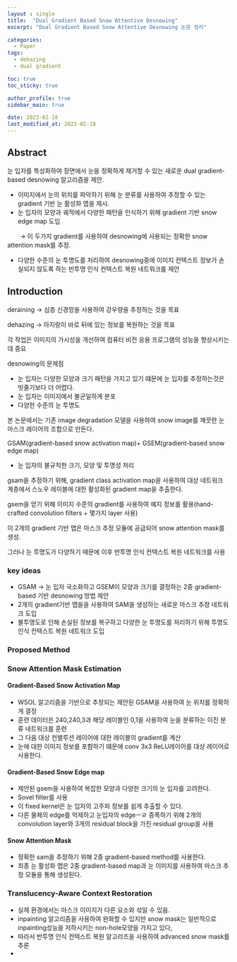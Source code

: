 ```yaml
---
layout : single
title:  "Dual Gradient Based Snow Attentive Desnowing"
excerpt: "Dual Gradient Based Snow Attentive Desnowing 논문 정리"

categories:
  - Paper
tags:
  - dehazing
  - dual gradient

toc: true
toc_sticky: true

author_profile: true
sidebar_main: true

date: 2023-02-18
last_modified_at: 2023-02-18
---
```


## Abstract

눈 입자를 특성화하여 장면에서 눈을 정확하게 제거할 수 있는 새로운 dual gradient-based desnowing 알고리즘을 제안.

  

- 이미지에서 눈의 위치를 파악하기 위해 눈 분류를 사용하여 추정할 수 있는 gradient 기반 눈 활성화 맵을 제시.
- 눈 입자의 모양과 궤적에서 다양한 패턴을 인식하기 위해 gradient 기반 snow edge map 도입

  → 이 두가지 gradient를 사용하여 desnowing에 사용되는 정확한 snow attention mask를 추정.

- 다양한 수준의 눈 투명도를 처리하여 desnowing중에 이미지 컨텍스트 정보가 손실되지 않도록 하는 반투명 인식 컨텍스트 복원 네트워크를 제안

  

## Introduction

deraining → 심층 신경망을 사용하여 강우량을 추정하는 것을 목표

dehazing → 아지랑이 바로 뒤에 있는 정보를 복원하는 것을 목표

  

각 작업은 이미지의 가시성을 개선하여 컴퓨터 비전 응용 프로그램의 성능을 향상시키는데 중요

desnowing의 문제점

- 눈 입자는 다양한 모양과 크기 패턴을 가지고 있기 떄문에 눈 입자를 추정하는것은 빗줄기보다 더 어렵다.
- 눈 입자는 이미지에서 불균일하게 분포
- 다양한 수준의 눈 투명도

  

본 논문에서는 기존 image degradation 모델을 사용하여 snow image를 꺠끗한 눈 마스크 레이어의 조합으로 만든다.

  

GSAM(gradient-based snow activation map)+ GSEM(gradient-based snow edge map)

- 눈 입자의 불규칙한 크기, 모양 및 투명성 처리

gsam을 추정하기 위해, gradient class activation map을 사용하여 대상 네트워크 계층에서 스노우 레이블에 대한 활성화된 gradient map을 추출한다.

gsem을 얻기 위해 이미지 수준의 gradient를 사용하여 예지 정보를 활용(hand-crafted convolution filters + 몇가지 layer 사용)

  

이 2개의 gradient 기반 맵은 마스크 추정 모듈에 공급되어 snow attention mask를 생성.

  

그러나 눈 투명도가 다양하기 때문에 이후 반투명 인식 컨텍스트 복원 네트워크를 사용

  

### key ideas

- GSAM → 눈 입자 국소화하고 GSEM이 모양과 크기를 결정하는 2중 gradient-based 기반 desnowing 방법 제안
- 2개의 gradient기반 맵을을 사용하여 SAM을 생성하는 새로운 마스크 추정 네트워크 도입
- 불투명도로 인해 손실된 정보를 복구하고 다양한 눈 투명도를 처리하기 위해 투명도 인식 컨텍스트 복원 네트워크 도입

  

### Proposed Method

### Snow Attention Mask Estimation

#### Gradient-Based Snow Activation Map

- WSOL 알고리즘을 기반으로 추정되는 제안된 GSAM을 사용하여 눈 위치를 정확하게 결정
- 훈련 데이터은 240,240,3과 해당 레이블인 0,1을 사용하여 눈을 분류하는 이진 분류 네트워크를 훈련
- 그 다음 대상 컨벌루션 레이어에 대한 레이블의 gradient를 계산
- 눈에 대한 이미지 정보를 포함하기 떄문에 conv 3x3 ReLU레이어를 대상 레이어로 사용한다.

  

#### Gradient-Based Snow Edge map

- 제안된 gsem을 사용하여 복잡한 모양과 다양한 크기의 눈 입자를 고려한다.
- Sovel filter를 사용
- 이 fixed kernel은 눈 입자의 고주파 정보를 쉽게 추출할 수 있다.
- 다른 물체의 edge를 억제하고 눈입자의 edgeㅡㄹ 증폭하기 위해 2개의 convolution layer와 3개의 residual block을 가진 residual group을 사용

  

#### Snow Attention Mask

- 정확한 sam을 추정하기 위해 2중 gradient-based method를 사용한다.
- 최종 눈 활성화 맵은 2중 gradient-based map과 눈 이미지를 사용하여 마스크 추정 모듈을 통해 생성된다.

  

### Translucency-Aware Context Restoration

- 실제 환경에서는 마스크 이미지가 다른 요소와 섞일 수 있음.
- inpainting 알고리즘을 사용하여 완화할 수 있지만 snow mask는 일반적으로 inpainting성능을 저하시키는 non-hole모양을 가지고 있다,
- 따라서 반투명 인식 컨텍스트 복원 알고리즈을 사용하여 advanced snow mask를 추론
-